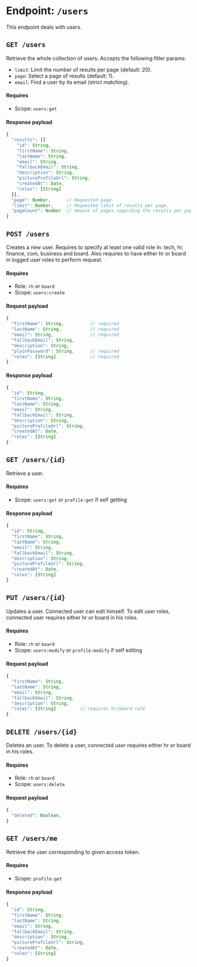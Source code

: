 # Endpoint: `/users`

This endpoint deals with users.

## `GET /users`

Retrieve the whole collection of users. Accepts the following filter params:
- `limit`: Limit the number of results per page (default: 20).
- `page`: Select a page of results (default: 1).
- `email`: Find a user by its email (strict matching).

#### Requires

- Scope: `users:get`

#### Response payload

```js
{
  "results": [{
    "id": String,
    "firstName": String,
    "lastName": String,
    "email": String,
    "fallbackEmail": String,
    "description": String,
    "pictureProfileUrl": String,
    "createdAt": Date,
    "roles": [String]
  }],
  "page": Number,      // Requested page.
  "limit": Number,     // Requested limit of results per page.
  "pageCount": Number  // Amount of pages regarding the results per page.
}
```

## `POST /users`

Creates a new user. Requires to specify at least one valid role in: tech, hr, finance, com, business and board.
Also requires to have either hr or board in logged user roles to perform request.

#### Requires

- Role: `rh` or `board`
- Scope: `users:create`

#### Request payload

```js
{
  "firstName": String,          // required
  "lastName": String,           // required
  "email": String,              // required
  "fallbackEmail": String,
  "description": String,
  "plainPassword": String,      // required
  "roles": [String]             // required
}
```

#### Response payload

```js
{
  "id": String,
  "firstName": String,
  "lastName": String,
  "email": String,
  "fallbackEmail": String,
  "description": String,
  "pictureProfileUrl": String,
  "createdAt": Date,
  "roles": [String]
}
```

## `GET /users/{id}`

Retrieve a user.

#### Requires

- Scope: `users:get` or `profile:get` if self getting

#### Response payload

```js
{
  "id": String,
  "firstName": String,
  "lastName": String,
  "email": String,
  "fallbackEmail": String,
  "description": String,
  "pictureProfileUrl": String,
  "createdAt": Date,
  "roles": [String]
}
```

## `PUT /users/{id}`

Updates a user. Connected user can edit himself.
To edit user roles, connected user requires either hr or board in his roles.

#### Requires

- Role: `rh` or `board`
- Scope: `users:modify` or `profile:modify` if self editing

#### Request payload

```js
{
  "firstName": String,
  "lastName": String,
  "email": String,
  "fallbackEmail": String,
  "description": String,
  "roles": [String]         // requires hr/board role
}
```

## `DELETE /users/{id}`

Deletes an user.
To delete a user, connected user requires either hr or board in his roles.

#### Requires

- Role: `rh` or `board`
- Scope: `users:delete`

#### Request payload

```js
{
  "deleted": Boolean,
}
```

## `GET /users/me`

Retrieve the user corresponding to given access token.

#### Requires

- Scope: `profile:get`

#### Response payload

```js
{
  "id": String,
  "firstName": String,
  "lastName": String,
  "email": String,
  "fallbackEmail": String,
  "description": String,
  "pictureProfileUrl": String,
  "createdAt": Date,
  "roles": [String]
}
```

